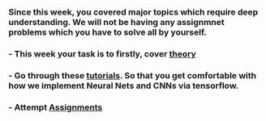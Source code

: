 ### Since this week, you covered major topics which require deep understanding. We will not be having any assignmnet problems which you have to solve all by yourself.

### - This week your task is to firstly, cover [theory](https://github.com/shoryasethia/Next-Gen-Visual-Models/tree/main/Week1/Content) 
### - Go through these [tutorials](https://github.com/shoryasethia/Next-Gen-Visual-Models/tree/main/Week1/Task). So that you get comfortable with how we implement Neural Nets and CNNs via tensorflow.
### - Attempt [Assignments](https://github.com/shoryasethia/Next-Gen-Visual-Models/main/Week1/Assignment)
